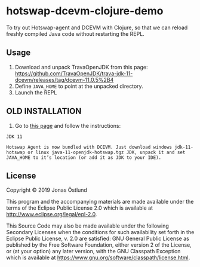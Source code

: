 # hotswap-dcevm-clojure-demo

To try out Hotswap-agent and DCEVM with Clojure, so that we can reload freshly compiled Java code without restarting the REPL.

## Usage

1. Download and unpack TravaOpenJDK from this page: https://github.com/TravaOpenJDK/trava-jdk-11-dcevm/releases/tag/dcevm-11.0.5%2B4
2. Define `JAVA_HOME` to point at the unpacked directory.
3. Launch the REPL


## OLD INSTALLATION
1. Go to [this page](http://hotswapagent.org/) and follow the instructions:
```
JDK 11

Hotswap Agent is now bundled with DCEVM. Just download windows jdk-11-hotswap or linux java-11-openjdk-hotswap.tgz JDK, unpack it and set JAVA_HOME to it’s location (or add it as JDK to your IDE).
```

## License

Copyright © 2019 Jonas Östlund

This program and the accompanying materials are made available under the
terms of the Eclipse Public License 2.0 which is available at
http://www.eclipse.org/legal/epl-2.0.

This Source Code may also be made available under the following Secondary
Licenses when the conditions for such availability set forth in the Eclipse
Public License, v. 2.0 are satisfied: GNU General Public License as published by
the Free Software Foundation, either version 2 of the License, or (at your
option) any later version, with the GNU Classpath Exception which is available
at https://www.gnu.org/software/classpath/license.html.
